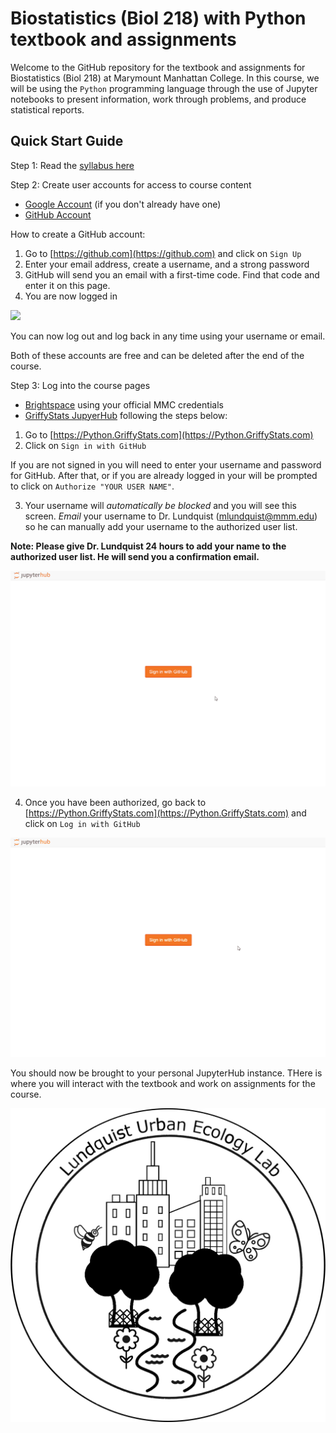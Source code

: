 # Biostatistics (Biol 218) with Python textbook and assignments

Welcome to the GitHub repository for the textbook and assignments for Biostatistics (Biol 218) at Marymount Manhattan College. In this course, we will be using the `Python` programming language through the use of Jupyter notebooks to present information, work through problems, and produce statistical reports.
## Quick Start Guide

Step 1: Read the [syllabus here](syllabus.md)

Step 2: Create user accounts for access to course content

- [Google Account](https://accounts.google.com/signup) (if you don't already have one)
- [GitHub Account](https://github.com/signup?ref_cta=Sign+up&ref_loc=header+logged+out&ref_page=%2F&source=header-home)

How to create a GitHub account:

1. Go to [https://github.com](https://github.com) and click on `Sign Up`
2. Enter your email address, create a username, and a strong password
3. GitHub will send you an email with a first-time code. Find that code and enter it on this page.
4. You are now logged in

![](images/github.gif)

You can now log out and log back in any time using your username or email.

Both of these accounts are free and can be deleted after the end of the course.

Step 3: Log into the course pages

- [Brightspace](mmm.brightspace.com) using your official MMC credentials
- [GriffyStats JupyerHub](python.griffystats.com) following the steps below:
  
1. Go to [https://Python.GriffyStats.com](https://Python.GriffyStats.com)
2. Click on `Sign in with GitHub` 

If you are not signed in you will need to enter your username and password for GitHub. After that, or if you are already 
logged in your will be prompted to click on `Authorize "YOUR USER NAME"`.

3. Your username will _automatically be blocked_ and you will see this screen. _Email_ your username to Dr. Lundquist (mlundquist@mmm.edu) so he can manually add your username to the authorized user list.

**Note: Please give Dr. Lundquist 24 hours to add your name to the authorized user list. He will send you a confirmation email.**

  ![](images/login1.gif)

4. Once you have been authorized, go back to [https://Python.GriffyStats.com](https://Python.GriffyStats.com) and click on `Log in with GitHub`

  ![](images/login2.gif)

You should now be brought to your personal JupyterHub instance. THere is where you will interact with the textbook and work on assignments for the course.

![](images/lab_logo.png)
